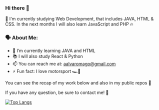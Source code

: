 ### Hi there 👋

🙌 I'm currently studying Web Development, that includes JAVA, HTML & CSS. In the next months I will also learn JavaScript and PHP 🔥

### 🗣️ About Me:

- 🧠 I’m currently learning JAVA and HTML
- 📚 I will also study React & Python
- 📫 You can reach me at: aalvaromago@gmail.com
- ⚡ Fun fact: I love motorsport 🏎️💨

You can see the recap of my work below and also in my public repos 👀

If you have any question, be sure to contact me! 🤙

[![Top Langs](https://github-readme-stats.vercel.app/api/top-langs/?username=alvaromago&theme=dark&layout=compact)](https://github.com/anuraghazra/github-readme-stats)
